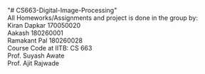 "# CS663-Digital-Image-Processing" <br/>
All Homeworks/Assignments and project is done in the group by:<br/>
Kiran Dapkar 170050020<br/>
Aakash 180260001<br/>
Ramakant Pal 180260028<br/>
Course Code at IITB: CS 663<br/>
Prof. Suyash Awate<br/>
Prof. Ajit Rajwade<br/>
